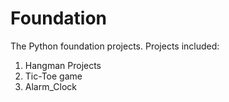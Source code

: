 # Foundation
The Python foundation projects. 
Projects included:
1. Hangman Projects
2. Tic-Toe game
3. Alarm_Clock
 
